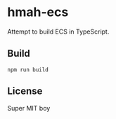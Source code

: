 # hmah-ecs

Attempt to build ECS in TypeScript.

## Build
```shell
npm run build
```

## License
Super MIT boy